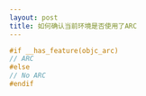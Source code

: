 ```yaml
---
layout: post
title: 如何确认当前环境是否使用了ARC
---
```


```objective-c
#if __has_feature(objc_arc) 
// ARC 
#else 
// No ARC 
#endif
```
